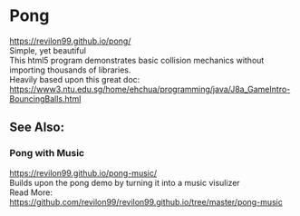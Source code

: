 # Pong
https://revilon99.github.io/pong/  
Simple, yet beautiful  
This html5 program demonstrates basic collision mechanics without importing thousands of libraries.  
Heavily based upon this great doc:  
https://www3.ntu.edu.sg/home/ehchua/programming/java/J8a_GameIntro-BouncingBalls.html
  
## See Also:  
### Pong with Music
https://revilon99.github.io/pong-music/  
Builds upon the pong demo by turning it into a music visulizer  
Read More:  
https://github.com/revilon99/revilon99.github.io/tree/master/pong-music  
